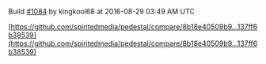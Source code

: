 Build [#1084](https://circleci.com/gh/spiritedmedia/pedestal/1084) by kingkool68 at 2016-08-29 03:49 AM UTC

[https://github.com/spiritedmedia/pedestal/compare/8b18e40509b9...137ff6b38539](https://github.com/spiritedmedia/pedestal/compare/8b18e40509b9...137ff6b38539)

